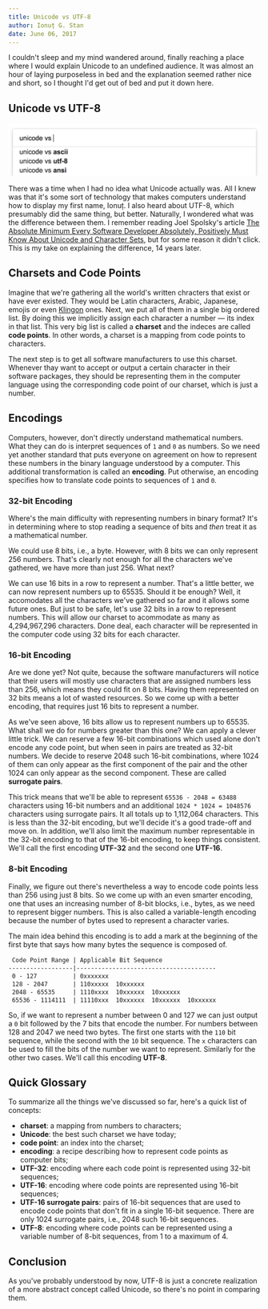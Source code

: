 ```yaml
---
title: Unicode vs UTF-8
author: Ionuț G. Stan
date: June 06, 2017
---
```


I couldn't sleep and my mind wandered around, finally reaching a place where I would explain Unicode to an undefined audience. It was almost an hour of laying purposeless in bed and the explanation seemed rather nice and short, so I thought I'd get out of bed and put it down here.

## Unicode vs UTF-8

<img src="/files/images/unicode-vs-utf-8.png" alt="Google Search auto-suggests unicode vs utf-8." width="670">

There was a time when I had no idea what Unicode actually was. All I knew was that it's some sort of technology that makes computers understand how to display my first name, Ionuț. I also heard about UTF-8, which presumably did the same thing, but better. Naturally, I wondered what was the difference between them. I remember reading Joel Spolsky's article [The Absolute Minimum Every Software Developer Absolutely, Positively Must Know About Unicode and Character Sets][0], but for some reason it didn't click. This is my take on explaining the difference, 14 years later.

## Charsets and Code Points

Imagine that we're gathering all the world's written chracters that exist or have ever existed. They would be Latin characters, Arabic, Japanese, emojis or even [Klingon][1] ones. Next, we put all of them in a single big ordered list. By doing this we implicitly assign each character a number — its index in that list. This very big list is called a <strong>charset</strong> and the indeces are called <strong>code points</strong>. In other words, a charset is a mapping from code points to characters.

The next step is to get all software manufacturers to use this charset. Whenever thay want to accept or output a certain character in their software packages, they should be representing them in the computer language using the corresponding code point of our charset, which is just a number.

## Encodings

Computers, however, don't directly understand mathematical numbers. What they can do is interpret sequences of `1` and `0` as numbers. So we need yet another standard that puts everyone on agreement on how to represent these numbers in the binary language understood by a computer. This additional transformation is called an <strong>encoding</strong>. Put otherwise, an encoding specifies how to translate code points to sequences of `1` and `0`.

### 32-bit Encoding

Where's the main difficulty with representing numbers in binary format? It's in determining where to stop reading a sequence of bits and _then_ treat it as a mathematical number.

We could use 8 bits, i.e., a byte. However, with 8 bits we can only represent 256 numbers. That's clearly not enough for all the characters we've gathered, we have more than just 256. What next?

We can use 16 bits in a row to represent a number. That's a little better, we can now represent numbers up to 65535. Should it be enough? Well, it accomodates all the characters we've gathered so far and it allows some future ones. But just to be safe, let's use 32 bits in a row to represent numbers. This will allow our charset to acommodate as many as 4,294,967,296 characters. Done deal, each character will be represented in the computer code using 32 bits for each character.

### 16-bit Encoding

Are we done yet? Not quite, because the software manufacturers will notice that their users will mostly use characters that are assigned numbers less than 256, which means they could fit on 8 bits. Having them represented on 32 bits means a lot of wasted resources. So we come up with a better encoding, that requires just 16 bits to represent a number.

As we've seen above, 16 bits allow us to represent numbers up to 65535. What shall we do for numbers greater than this one? We can apply a clever little trick. We can reserve a few 16-bit combinations which used alone don't encode any code point, but when seen in pairs are treated as 32-bit numbers. We decide to reserve 2048 such 16-bit combinations, where 1024 of them can only appear as the first component of the pair and the other 1024 can only appear as the second component. These are called <strong>surrogate pairs</strong>.

This trick means that we'll be able to represent `65536 - 2048 = 63488` characters using 16-bit numbers and an additional `1024 * 1024 = 1048576` characters using surrogate pairs. It all totals up to 1,112,064 characters. This is less than the 32-bit encoding, but we'll decide it's a good trade-off and move on. In addition, we'll also limit the maximum number representable in the 32-bit encoding to that of the 16-bit encoding, to keep things consistent. We'll call the first encoding <strong>UTF-32</strong> and the second one <strong>UTF-16</strong>.

### 8-bit Encoding

Finally, we figure out there's nevertheless a way to encode code points less than 256 using just 8 bits. So we come up with an even smarter encoding, one that uses an increasing number of 8-bit blocks, i.e., bytes, as we need to represent bigger numbers. This is also called a variable-length encoding because the number of bytes used to represent a character varies.

The main idea behind this encoding is to add a mark at the beginning of the first byte that says how many bytes the sequence is composed of.


```
 Code Point Range | Applicable Bit Sequence
------------------|---------------------------------------
 0 - 127          | 0xxxxxxx
 128 - 2047       | 110xxxxx  10xxxxxx
 2048 - 65535     | 1110xxxx  10xxxxxx  10xxxxxx
 65536 - 1114111  | 11110xxx  10xxxxxx  10xxxxxx  10xxxxxx
```

So, if we want to represent a number between 0 and 127 we can just output a `0` bit followed by the 7 bits that encode the number. For numbers between 128 and 2047 we need two bytes. The first one starts with the `110` bit sequence, while the second with the `10` bit sequence. The `x` characters can be used to fill the bits of the number we want to represent. Similarly for the other two cases. We'll call this encoding <strong>UTF-8</strong>.

## Quick Glossary

To summarize all the things we've discussed so far, here's a quick list of concepts:

  - <strong>charset</strong>: a mapping from numbers to characters;
  - <strong>Unicode</strong>: the best such charset we have today;
  - <strong>code point</strong>: an index into the charset;
  - <strong>encoding</strong>: a recipe describing how to represent code points as computer bits;
  - <strong>UTF-32</strong>: encoding where each code point is represented using 32-bit sequences;
  - <strong>UTF-16</strong>: encoding where code points are represented using 16-bit sequences;
  - <strong>UTF-16 surrogate pairs</strong>: pairs of 16-bit sequences that are used to encode code points that don't fit in a single 16-bit sequence. There are only 1024 surrogate pairs, i.e., 2048 such 16-bit sequences.
  - <strong>UTF-8</strong>: encoding where code points can be represented using a variable number of 8-bit sequences, from 1 to a maximum of 4.

## Conclusion

As you've probably understood by now, UTF-8 is just a concrete realization of a more abstract concept called Unicode, so there's no point in comparing them.

[0]: https://www.joelonsoftware.com/2003/10/08/the-absolute-minimum-every-software-developer-absolutely-positively-must-know-about-unicode-and-character-sets-no-excuses/
[1]: http://www.klingonwiki.net/En/Unicode
